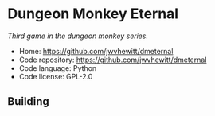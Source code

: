 # Dungeon Monkey Eternal

_Third game in the dungeon monkey series._

- Home: https://github.com/jwvhewitt/dmeternal
- Code repository: https://github.com/jwvhewitt/dmeternal
- Code language: Python
- Code license: GPL-2.0

## Building

